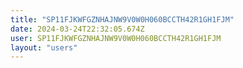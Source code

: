 ```yaml
---
title: "SP11FJKWFGZNHAJNW9V0W0H060BCCTH42R1GH1FJM"
date: 2024-03-24T22:32:05.674Z
user: SP11FJKWFGZNHAJNW9V0W0H060BCCTH42R1GH1FJM
layout: "users"
---
```

    